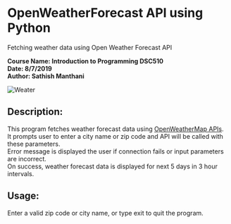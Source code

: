 # OpenWeatherForecast API using Python  
 Fetching weather data using Open Weather Forecast API  

**Course Name: Introduction to Programming DSC510  
Date: 8/7/2019  
Author: Sathish Manthani**  

![Weater](http://www.lakshyaholiday.com/img/weather-banner.jpg)

## Description:  
This program fetches weather forecast data using [OpenWeatherMap APIs](https://openweathermap.org/).  
               It prompts user to enter a city name or zip code and API will be called with these parameters.  
               Error message is displayed the user if connection fails or input parameters are incorrect.  
               On success, weather forecast data is displayed for next 5 days in 3 hour intervals.  
## Usage:  
Enter a valid zip code or city name, or type exit to quit the program.  
